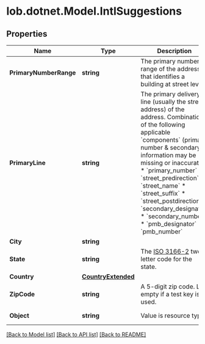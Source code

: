 # lob.dotnet.Model.IntlSuggestions

## Properties

Name | Type | Description | Notes
------------ | ------------- | ------------- | -------------
**PrimaryNumberRange** | **string** | The primary number range of the address that identifies a building at street level.  | 
**PrimaryLine** | **string** | The primary delivery line (usually the street address) of the address. Combination of the following applicable &#x60;components&#x60; (primary number &amp; secondary information may be missing or inaccurate): * &#x60;primary_number&#x60; * &#x60;street_predirection&#x60; * &#x60;street_name&#x60; * &#x60;street_suffix&#x60; * &#x60;street_postdirection&#x60; * &#x60;secondary_designator&#x60; * &#x60;secondary_number&#x60; * &#x60;pmb_designator&#x60; * &#x60;pmb_number&#x60;  | 
**City** | **string** |  | 
**State** | **string** | The [ISO 3166-2](https://en.wikipedia.org/wiki/ISO_3166-2) two letter code for the state.  | 
**Country** | [**CountryExtended**](CountryExtended.md) |  | 
**ZipCode** | **string** | A 5-digit zip code. Left empty if a test key is used. | 
**Object** | **string** | Value is resource type. | [optional] [default to ObjectEnum.IntlAutocompletion]

[[Back to Model list]](../README.md#documentation-for-models) [[Back to API list]](../README.md#documentation-for-api-endpoints) [[Back to README]](../README.md)

